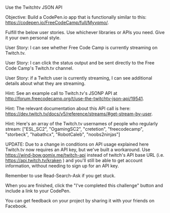 Use the Twitchtv JSON API

Objective: Build a CodePen.io app that is functionally similar to this: https://codepen.io/FreeCodeCamp/full/Myvqmo/.

Fulfill the below user stories. Use whichever libraries or APIs you need. Give it your own personal style.

User Story: I can see whether Free Code Camp is currently streaming on Twitch.tv.

User Story: I can click the status output and be sent directly to the Free Code Camp's Twitch.tv channel.

User Story: if a Twitch user is currently streaming, I can see additional details about what they are streaming.

Hint: See an example call to Twitch.tv's JSONP API at http://forum.freecodecamp.org/t/use-the-twitchtv-json-api/19541.

Hint: The relevant documentation about this API call is here: https://dev.twitch.tv/docs/v5/reference/streams/#get-stream-by-user.

Hint: Here's an array of the Twitch.tv usernames of people who regularly stream: ["ESL_SC2", "OgamingSC2", "cretetion", "freecodecamp", "storbeck", "habathcx", "RobotCaleb", "noobs2ninjas"]

UPDATE: Due to a change in conditions on API usage explained here Twitch.tv now requires an API key, but we've built a workaround. Use https://wind-bow.gomix.me/twitch-api instead of twitch's API base URL (i.e. https://api.twitch.tv/kraken ) and you'll still be able to get account information, without needing to sign up for an API key.

Remember to use Read-Search-Ask if you get stuck.

When you are finished, click the "I've completed this challenge" button and include a link to your CodePen.

You can get feedback on your project by sharing it with your friends on Facebook.